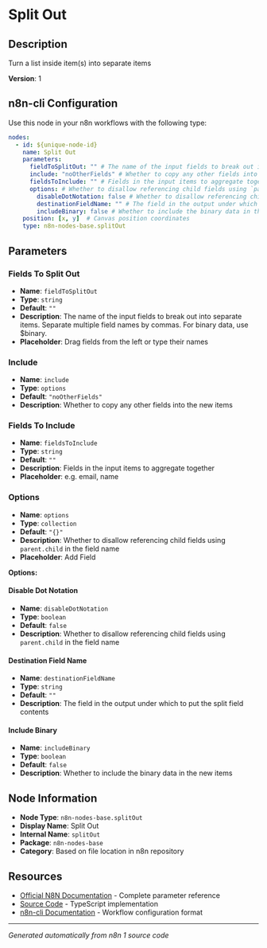 # Split Out

## Description

Turn a list inside item(s) into separate items

**Version**: 1

## n8n-cli Configuration

Use this node in your n8n workflows with the following type:

```yaml
nodes:
  - id: ${unique-node-id}
    name: Split Out
    parameters:
      fieldToSplitOut: "" # The name of the input fields to break out into separate items. Separate multiple field names by commas. For binary data, use $binary.
      include: "noOtherFields" # Whether to copy any other fields into the new items
      fieldsToInclude: "" # Fields in the input items to aggregate together
      options: # Whether to disallow referencing child fields using `parent.child` in the field name
        disableDotNotation: false # Whether to disallow referencing child fields using `parent.child` in the field name
        destinationFieldName: "" # The field in the output under which to put the split field contents
        includeBinary: false # Whether to include the binary data in the new items
    position: [x, y]  # Canvas position coordinates
    type: n8n-nodes-base.splitOut
```

## Parameters

### Fields To Split Out

- **Name**: `fieldToSplitOut`
- **Type**: `string`
- **Default**: `""`
- **Description**: The name of the input fields to break out into separate items. Separate multiple field names by commas. For binary data, use $binary.
- **Placeholder**: Drag fields from the left or type their names

### Include

- **Name**: `include`
- **Type**: `options`
- **Default**: `"noOtherFields"`
- **Description**: Whether to copy any other fields into the new items

### Fields To Include

- **Name**: `fieldsToInclude`
- **Type**: `string`
- **Default**: `""`
- **Description**: Fields in the input items to aggregate together
- **Placeholder**: e.g. email, name

### Options

- **Name**: `options`
- **Type**: `collection`
- **Default**: `"{}"`
- **Description**: Whether to disallow referencing child fields using `parent.child` in the field name
- **Placeholder**: Add Field

**Options:**

#### Disable Dot Notation
- **Name**: `disableDotNotation`
- **Type**: `boolean`
- **Default**: `false`
- **Description**: Whether to disallow referencing child fields using `parent.child` in the field name

#### Destination Field Name
- **Name**: `destinationFieldName`
- **Type**: `string`
- **Default**: `""`
- **Description**: The field in the output under which to put the split field contents

#### Include Binary
- **Name**: `includeBinary`
- **Type**: `boolean`
- **Default**: `false`
- **Description**: Whether to include the binary data in the new items



## Node Information

- **Node Type**: `n8n-nodes-base.splitOut`
- **Display Name**: Split Out
- **Internal Name**: `splitOut`
- **Package**: `n8n-nodes-base`
- **Category**: Based on file location in n8n repository

## Resources

- [Official N8N Documentation](https://docs.n8n.io/integrations/builtin/app-nodes/n8n-nodes-base.splitout/) - Complete parameter reference
- [Source Code](https://github.com/n8n-io/n8n/blob/master/packages/nodes-base/nodes/Transform/SplitOut/SplitOut.node.ts) - TypeScript implementation
- [n8n-cli Documentation](https://github.com/edenreich/n8n-cli) - Workflow configuration format

---
*Generated automatically from n8n 1 source code*
